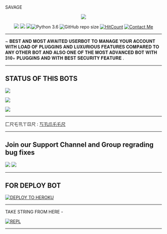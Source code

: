 SAVAGE 



<p align="center">

<img src="https://telegra.ph/file/ffa20fe7f7899e5e4e3b2.jpg">


<p align="center">
  <img src="https://img.shields.io/badge/Maintained%3F-Yes-green?style=for-the-badge">
  <img src="https://img.shields.io/github/license/Hellboy-sameer/SAVAGE?style=for-the-badge">
  <img src="https://api.codacy.com/project/badge/Grade/f7c51539e67b483bb8d7749acca51d3a)](https://app.codacy.com/gh/Hellboy-sameer/SAVAGE?utm_source=github.com&utm_medium=referral&utm_content=hellboy-sameer/SAVAGE&utm_campaign=Badge_Grade_Settings)
</p>

-------------------------------------------------
[![Python 3.6](https://img.shields.io/badge/Python-3.6%20or%20newer-blue.svg)](https://www.python.org/downloads/release/python-360/)
![GitHub repo size](https://img.shields.io/github/repo-size/hellboy-sameer/SAVAGE)
[![HitCount](http://hits.dwyl.com/hellboy-sameer/SAVAGE.svg)](http://hits.dwyl.com/hellboy-sameer/SAVAGE)
[![Contact Me](https://img.shields.io/badge/Telegram-Contact%20Me-informational)](https://t.me/BADASS_BOI)

-------------------------------------------------

~ 𝐁𝐄𝐒𝐓 𝐀𝐍𝐃 𝐌𝐎𝐒𝐓 𝐀𝐖𝐀𝐈𝐓𝐄𝐃 𝐔𝐒𝐄𝐑𝐁𝐎𝐓 𝐓𝐎 𝐌𝐀𝐍𝐀𝐆𝐄 𝐘𝐎𝐔𝐑 𝐀𝐂𝐂𝐎𝐔𝐍𝐓 𝐖𝐈𝐓𝐇 𝐋𝐎𝐀𝐃 𝐎𝐅 𝐏𝐋𝐔𝐆𝐆𝐈𝐍𝐒 𝐀𝐍𝐃 𝐋𝐔𝐗𝐔𝐑𝐈𝐎𝐔𝐒 𝐅𝐄𝐀𝐓𝐔𝐑𝐄𝐒 𝐂𝐎𝐌𝐏𝐀𝐑𝐄𝐃 𝐓𝐎 𝐀𝐍𝐘 𝐎𝐓𝐇𝐄𝐑 𝐁𝐎𝐓 𝐀𝐍𝐃 𝐀𝐋𝐒𝐎 𝐎𝐍𝐄 𝐎𝐅 𝐓𝐇𝐄 𝐌𝐎𝐒𝐓 𝐀𝐃𝐕𝐀𝐍𝐂𝐄𝐃 𝐁𝐎𝐓 𝐖𝐈𝐓𝐇 𝟑𝟏𝟎+ 𝐏𝐋𝐔𝐆𝐆𝐈𝐍𝐒 𝐀𝐍𝐃 𝐖𝐈𝐓𝐇 𝐁𝐄𝐒𝐓 𝐒𝐄𝐂𝐔𝐑𝐈𝐓𝐘 𝐅𝐄𝐀𝐓𝐔𝐑𝐄 .

-------------------------------------------------


## STATUS OF THIS BOTS 
<p align="left"><a href="https://github.com/sameerpanthi/SAVAGE/network/members"><img src="https://img.shields.io/github/forks/sameerpanthi/SAVAGE?label=Forks&logoColor=Black&style=social"></a><p align="left"><a href="https://github.com/sameerpanthi/SAVAGE/stargazers"><img src="https://img.shields.io/github/stars/sameerpanthi/SAVAGE?logoColor=Blue&style=social"></a><p align="left"><a href="https://github.com/sameerpanthi/SAVAGE"></a><p align="left"><a href="https://github.com/sameerpanthi/SAVAGE"><img src="https://img.shields.io/github/last-commit/sameerpanthi/SAVAGE?style=plastic"></a>


-------------------------------------------------

匚尺乇卂ㄒㄖ尺 : [丂卂爪乇乇尺](https://t.me/badass_boi)

-------------------------------------------------

## Join our Support Channel and Group regrading bug fixes

<a href="@@ANONYMOUS_795"><img src="https://img.shields.io/badge/Join-SUPPORT%20GROUP-red.svg?logo=Telegram"></a>
<a href="@BEST_FRIENDZ_FOREVER"><img src="https://img.shields.io/badge/Join-SOCIAL%20GROUP-red.svg?logo=Telegram"></a>

-------------------------------------------------

## FOR DEPLOY BOT 

[![DEPLOY TO HEROKU](https://www.herokucdn.com/deploy/button.svg)](https://heroku.com/deploy?template=https://github.com/hellboy-sameer/SAVAGE)

------------------------------------------------

TAKE STRING FROM HERE -

[![REPL](https://repl.it/badge/github/spandey112/SensibleUserbot)](https://repl.it/@SenseiOfficial/String-Session-1)
    
-------------------------------------------------
